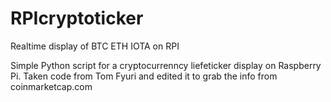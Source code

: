 # RPIcryptoticker
Realtime display of BTC ETH IOTA on RPI

Simple Python script for a cryptocurrenncy liefeticker display on Raspberry Pi.
Taken code from Tom Fyuri and edited it to grab the info from coinmarketcap.com
